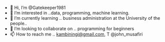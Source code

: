 - 👋 Hi, I’m @Gatekeeper1981
- 👀 I’m interested in ..data, programming, machine learning.
- 🌱 I’m currently learning .. business administration at the University of the people..
- 💞️ I’m looking to collaborate on .. programming for beginners
- 📫 How to reach me .. kambiningi@gmail.com, T @john_musafiri

<!---
Gatekeeper1981/Gatekeeper1981 is a ✨ special ✨ repository because its `README.md` (this file) appears on your GitHub profile.
You can click the Preview link to take a look at your changes.
--->
